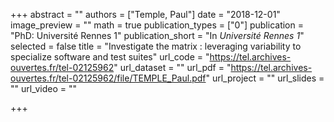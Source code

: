 +++
abstract = ""
authors = ["Temple, Paul"]
date = "2018-12-01"
image_preview = ""
math = true
publication_types = ["0"]
publication = "PhD: Université Rennes 1"
publication_short = "In *Université Rennes 1*"
selected = false
title = "Investigate the matrix : leveraging variability to specialize software and test suites"
url_code = "https://tel.archives-ouvertes.fr/tel-02125962"
url_dataset = ""
url_pdf = "https://tel.archives-ouvertes.fr/tel-02125962/file/TEMPLE_Paul.pdf"
url_project = ""
url_slides = ""
url_video = ""

+++
